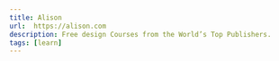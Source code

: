 ```yaml
---
title: Alison
url:  https://alison.com
description: Free design Courses from the World’s Top Publishers.
tags: [learn]
---
```

